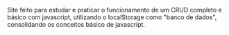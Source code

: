 Site feito para estudar e praticar o funcionamento de um CRUD completo e básico com javascript, utilizando o localStorage como 
"banco de dados", consolidando os conceitos básico de javascript.
